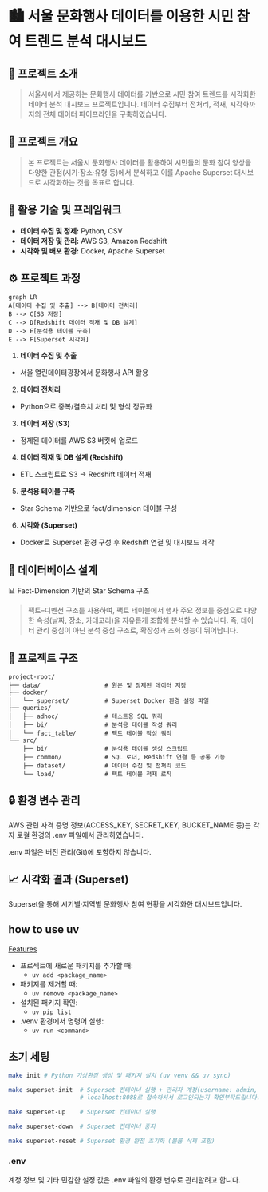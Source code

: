 # 🏙️ 서울 문화행사 데이터를 이용한 시민 참여 트렌드 분석 대시보드

## 📖 프로젝트 소개

> 서울시에서 제공하는 문화행사 데이터를 기반으로 시민 참여 트렌드를 시각화한 데이터 분석 대시보드 프로젝트입니다. 
> 데이터 수집부터 전처리, 적재, 시각화까지의 전체 데이터 파이프라인을 구축하였습니다.


## 🚀 프로젝트 개요

> 본 프로젝트는 서울시 문화행사 데이터를 활용하여
> 시민들의 문화 참여 양상을 다양한 관점(시기·장소·유형 등)에서 분석하고
> 이를 Apache Superset 대시보드로 시각화하는 것을 목표로 합니다.

## 🧩 활용 기술 및 프레임워크
- **데이터 수집 및 정제:** 	Python, CSV
- **데이터 저장 및 관리:** 	AWS S3, Amazon Redshift
- **시각화 및 배포 환경:** 	Docker, Apache Superset


## ⚙️ 프로젝트 과정
```mermaid
graph LR
A[데이터 수집 및 추출] --> B[데이터 전처리]
B --> C[S3 저장]
C --> D[Redshift 데이터 적재 및 DB 설계]
D --> E[분석용 테이블 구축]
E --> F[Superset 시각화]
```
1. **데이터 수집 및 추출**
- 서울 열린데이터광장에서 문화행사 API 활용

2. **데이터 전처리**
- Python으로 중복/결측치 처리 및 형식 정규화

3. **데이터 저장 (S3)**
- 정제된 데이터를 AWS S3 버킷에 업로드

4. **데이터 적재 및 DB 설계 (Redshift)**
- ETL 스크립트로 S3 → Redshift 데이터 적재

5. **분석용 테이블 구축**
- Star Schema 기반으로 fact/dimension 테이블 구성

6. **시각화 (Superset)**
- Docker로 Superset 환경 구성 후 Redshift 연결 및 대시보드 제작

## 🧱 데이터베이스 설계
📊 Fact-Dimension 기반의 Star Schema 구조

>팩트–디멘션 구조를 사용하여, 팩트 테이블에서 행사 주요 정보를 중심으로
>다양한 속성(날짜, 장소, 카테고리)을 자유롭게 조합해 분석할 수 있습니다.
>즉, 데이터 관리 중심이 아닌 분석 중심 구조로,
>확장성과 조회 성능이 뛰어납니다.

## 📂 프로젝트 구조

```
project-root/
├── data/                  # 원본 및 정제된 데이터 저장
├── docker/
│   └── superset/          # Superset Docker 환경 설정 파일
├── queries/
│   ├── adhoc/             # 테스트용 SQL 쿼리
│   ├── bi/                # 분석용 테이블 작성 쿼리
│   └── fact_table/        # 팩트 테이블 작성 쿼리
└── src/
    ├── bi/                # 분석용 테이블 생성 스크립트
    ├── common/            # SQL 로더, Redshift 연결 등 공통 기능
    ├── dataset/           # 데이터 수집 및 전처리 코드
    └── load/              # 팩트 테이블 적재 로직
```

## 🔒 환경 변수 관리

AWS 관련 자격 증명 정보(ACCESS_KEY, SECRET_KEY, BUCKET_NAME 등)는
각자 로컬 환경의 .env 파일에서 관리하였습니다.

.env 파일은 버전 관리(Git)에 포함하지 않습니다.

## 📈 시각화 결과 (Superset)

Superset을 통해 시기별·지역별 문화행사 참여 현황을 시각화한 대시보드입니다.


## how to use uv

[Features](https://docs.astral.sh/uv/getting-started/features/)

- 프로젝트에 새로운 패키지를 추가할 때:
  - `uv add <package_name>`
- 패키지를 제거할 때:
  - `uv remove <package_name>`
- 설치된 패키지 확인:
  - `uv pip list`
- .venv 환경에서 명령어 실행:
  - `uv run <command>`

## 초기 세팅

```bash
make init # Python 가상환경 생성 및 패키지 설치 (uv venv && uv sync)

make superset-init	# Superset 컨테이너 실행 + 관리자 계정(username: admin, password: admin) 생성
                    # localhost:8088로 접속하셔서 로그인되는지 확인부탁드립니다.

make superset-up	# Superset 컨테이너 실행

make superset-down	# Superset 컨테이너 중지

make superset-reset	# Superset 환경 완전 초기화 (볼륨 삭제 포함)
```

### .env
계정 정보 및 기타 민감한 설정 값은 .env 파일의 환경 변수로 관리할려고 합니다.

